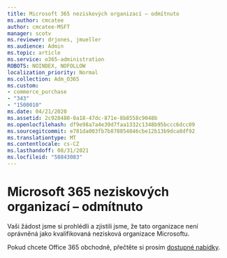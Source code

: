 ```yaml
---
title: Microsoft 365 neziskových organizací – odmítnuto
ms.author: cmcatee
author: cmcatee-MSFT
manager: scotv
ms.reviewer: drjones, jmueller
ms.audience: Admin
ms.topic: article
ms.service: o365-administration
ROBOTS: NOINDEX, NOFOLLOW
localization_priority: Normal
ms.collection: Adm_O365
ms.custom:
- commerce_purchase
- "343"
- "1500010"
ms.date: 04/21/2020
ms.assetid: 2c928480-0a18-47dc-871e-8b8558c9048b
ms.openlocfilehash: df9e98a7a4e39d7faa1332c1348b95bccc6dcc09
ms.sourcegitcommit: e781da003fb7b878854846cbe12b13b9dca8df92
ms.translationtype: MT
ms.contentlocale: cs-CZ
ms.lasthandoff: 08/31/2021
ms.locfileid: "58843083"
---
```

# <a name="microsoft-365-for-nonprofits---declined"></a>Microsoft 365 neziskových organizací – odmítnuto

Vaši žádost jsme si prohlédli a zjistili jsme, že tato organizace není oprávněná jako kvalifikovaná nezisková organizace Microsoftu.
  
Pokud chcete Office 365 obchodně, přečtěte si prosím [dostupné nabídky](https://portal.office.com/AdminPortal/Home).
